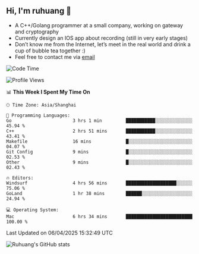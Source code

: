 ## Hi, I'm ruhuang 👋

- A C++/Golang programmer at a small company, working on gateway and cryptography
- Currently design an IOS app about recording (still in very early stages)
- Don’t know me from the Internet, let’s meet in the real world and drink a cup of bubble tea together :)
- Feel free to contact me via [email](mailto:ruhuang2001@gmail.com)
<!--START_SECTION:waka-->
![Code Time](http://img.shields.io/badge/Code%20Time-422%20hrs%2053%20mins-blue)

![Profile Views](http://img.shields.io/badge/Profile%20Views-0-blue)

📊 **This Week I Spent My Time On** 

```text
🕑︎ Time Zone: Asia/Shanghai

💬 Programming Languages: 
Go                       3 hrs 1 min         ███████████░░░░░░░░░░░░░░   45.94 % 
C++                      2 hrs 51 mins       ███████████░░░░░░░░░░░░░░   43.41 % 
Makefile                 16 mins             █░░░░░░░░░░░░░░░░░░░░░░░░   04.07 % 
Git Config               9 mins              █░░░░░░░░░░░░░░░░░░░░░░░░   02.53 % 
Other                    9 mins              █░░░░░░░░░░░░░░░░░░░░░░░░   02.43 % 

🔥 Editors: 
Windsurf                 4 hrs 56 mins       ███████████████████░░░░░░   75.06 % 
GoLand                   1 hr 38 mins        ██████░░░░░░░░░░░░░░░░░░░   24.94 % 

💻 Operating System: 
Mac                      6 hrs 34 mins       █████████████████████████   100.00 % 
```


 Last Updated on 06/04/2025 15:32:49 UTC
<!--END_SECTION:waka-->

![Ruhuang's GitHub stats](https://github-readme-stats.vercel.app/api?username=ruhuang2001&count_private=true&hide_title=true&show_icons=true&theme=vue)

